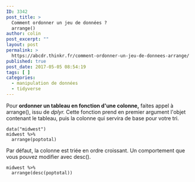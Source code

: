 ```yaml
---
ID: 3342
post_title: >
  Comment ordonner un jeu de données ?
  arrange()
author: colin
post_excerpt: ""
layout: post
permalink: >
  https://abcdr.thinkr.fr/comment-ordonner-un-jeu-de-donnees-arrange/
published: true
post_date: 2017-05-05 08:54:19
tags: [ ]
categories:
  - manipulation de données
  - tidyverse
---
```

Pour<strong> ordonner un tableau en fonction d'une colonne,</strong> faites appel à arrange(), issu de <em>dplyr.</em> Cette fonction prend en premier argument l'objet contenant le tableau, puis la colonne qui servira de base pour votre tri.
<pre><code>data("midwest")
midwest %&gt;%
  arrange(poptotal)</code></pre>
Par défaut, la colonne est triée en ordre croissant. Un comportement que vous pouvez modifier avec desc().
<pre><code>midwest %&gt;%
  arrange(desc(poptotal))</code></pre>